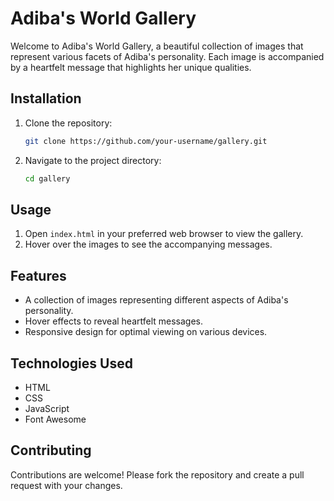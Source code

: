 # Adiba's World Gallery

Welcome to Adiba's World Gallery, a beautiful collection of images that represent various facets of Adiba's personality. Each image is accompanied by a heartfelt message that highlights her unique qualities.

## Installation

1. Clone the repository:
   ```sh
   git clone https://github.com/your-username/gallery.git
   ```
2. Navigate to the project directory:
   ```sh
   cd gallery
   ```

## Usage

1. Open `index.html` in your preferred web browser to view the gallery.
2. Hover over the images to see the accompanying messages.

## Features

- A collection of images representing different aspects of Adiba's personality.
- Hover effects to reveal heartfelt messages.
- Responsive design for optimal viewing on various devices.

## Technologies Used

- HTML
- CSS
- JavaScript
- Font Awesome

## Contributing

Contributions are welcome! Please fork the repository and create a pull request with your changes.
